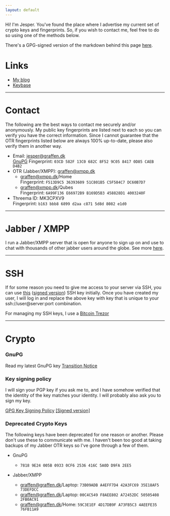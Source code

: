 ```yaml
---
layout: default
---
```


Hi! I'm Jesper. You've found the place where I advertise my current set of crypto keys and fingerprints. So, if you wish to contact me, feel free to do so using one of the methods below. 

There's a GPG-signed version of the markdown behind this page [here](index.md.asc).

# Links

* [My blog][blog]
* [Keybase][keybase]

---

# Contact

The following are the best ways to contact me securely and/or anonymously. My public key fingerprints are listed next to each so you can verify you have the correct information.
Since I cannot guarantee that the OTR fingerprints listed below are always 100% up-to-date, please also verify them in another way.

* Email: [jesper@graffen.dk][email]  
[GnuPG][graffen.asc] Fingerprint:  `03CD 582F 13C0 682C 8F52 9C05 8417 0D85 CAEB D4B2`   
* OTR (Jabber/XMPP): [graffen@xmpp.dk][graffen@xmpp.dk]
  * graffen@xmpp.dk/Home  
    Fingerprint: `F513D9C5 36393609 51C801B5 C5F584C7 DC60B7D7`
  * graffen@xmpp.dk/Qubes  
    Fingerprint: `6A99F136 E66972B9 B169D5B3 458828D1 4003240F`
* Threema ID: MK3CPXV9  
  Fingerprint: `b163 bbb8 6899 d2aa c871 5d8d 8082 e1d0`

---

# Jabber / XMPP
I run a Jabber/XMPP server that is open for anyone to sign up on and use to chat with thousands of other jabber users around the globe. See more [here][xmpp.dk].

---

# SSH
If for some reason you need to give me access to your server via SSH, you can use [this][sshkey] ([signed version][sshkey_signed]) SSH key initially. 
Once you have created my user, I will log in and replace the above key with key that is unique to your ssh://user@server:port combination.

For managing my SSH keys, I use a [Bitcoin Trezor][bitcointrezor] 

---

# Crypto

### GnuPG
Read my latest GnuPG key [Transition Notice][transitionnotice]

### Key signing policy
I will sign your PGP key if you ask me to, and I have somehow verified that the identity of the key matches your
identity. I will probably also ask you to sign my key. 

[GPG Key Signing Policy][keysigningpolicy] [[Signed version]](keysigning/policy/index.md.asc) 

### Deprecated Crypto Keys
The following keys have been deprecated for one reason or another. Please don't use these to communicate with me. I haven't been too good at taking backups of my Jabber OTR keys so I've gone through a few of them. 


* GnuPG
  * `7818 9E24 005B 0933 0CF6 2536 416C 5A0D D9FA 2EE5`

* Jabber/XMPP
  * graffen@graffen.dk/Laptop: `73B09ADB A4EFF7D4 42A3FC69 35E18AF5 73DEFDCC`
  * graffen@graffen.dk/Laptop: `00C4C549 F8AEE802 A72452DC 50505408 2FB0AC91`
  * graffen@graffen.dk/Home: `59C3E1EF 4D17DB9F A73FB5C3 4AEEFE35 76FB11A9`

[blog]:https://blog.graffen.dk
[keybase]:https://keybase.io/graffen/
[graffen.asc]:graffen.asc
[xmpp.dk]:https://xmpp.dk
[graffen@xmpp.dk]:xmpp://graffen@xmpp.dk
[email]:mailto:jesper@graffen.dk
[sshkey]:graffen-ssh-key.txt
[sshkey_signed]:graffen-ssh-key.txt.asc
[bitcointrezor]:https://bitcointrezor.com
[transitionnotice]:transition-notice.html
[keysigningpolicy]:keysigning/policy/index.html
